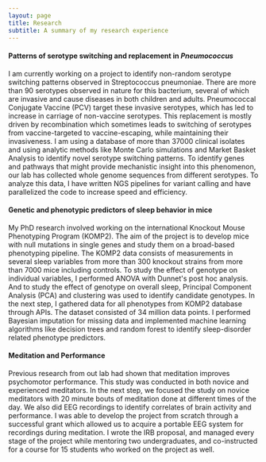 ```yaml
---
layout: page
title: Research
subtitle: A summary of my research experience
---
```


#### Patterns of serotype switching and replacement in _Pneumococcus_
I am currently working on a project to identify non-random serotype switching patterns observed in Streptococcus pneumoniae. There are more than 90 serotypes observed in nature for this bacterium, several of which are invasive and cause diseases in both children and adults. Pneumococcal Conjugate Vaccine (PCV) target these invasive serotypes, which has led to increase in carriage of non-vaccine serotypes. This replacement is mostly driven by recombination which sometimes leads to switching of serotypes from vaccine-targeted to vaccine-escaping, while maintaining their invasiveness. I am using a database of more than 37000 clinical isolates and using analytic methods like Monte Carlo simulations and Market Basket Analysis to identify novel serotype switching patterns. To identify genes and pathways that might provide mechanistic insight into this phenomenon, our lab has collected whole genome sequences from different serotypes. To analyze this data, I have written NGS pipelines for variant calling and have parallelized the code to increase speed and efficiency.

#### Genetic and phenotypic predictors of sleep behavior in mice
My PhD research involved working on the international Knockout Mouse Phenotyping Program (KOMP2). The aim of the project is to develop mice with null mutations in single genes and study them on a broad-based phenotyping pipeline. The KOMP2 data consists of measurements in several sleep variables from more than 300 knockout strains from more than 7000 mice including controls. To study the effect of genotype on individual variables, I performed ANOVA with Dunnet's post hoc analysis. And to study the effect of genotype on overall sleep, Principal Component Analysis (PCA) and clustering was used to identify candidate genotypes. In the next step, I gathered data for all phenotypes from KOMP2 database through APIs. The dataset consisted of 34 million data points. I performed Bayesian imputation for missing data and implemented machine learning algorithms like decision trees and random forest to identify sleep-disorder related phenotype predictors.

#### Meditation and Performance
Previous research from out lab had shown that meditation improves psychomotor performance. This study was conducted in both novice and experienced meditators. In the next step, we focused the study on novice meditators with 20 minute bouts of meditation done at different times of the day. We also did EEG recordings to identify correlates of brain activity and performance. I was able to develop the project from scratch through a successful grant which allowed us to acquire a portable EEG system for recordings during meditation. I wrote the IRB proposal, and managed every stage of the project while mentoring two undergraduates, and co-instructed for a course for 15 students who worked on the project as well. 


